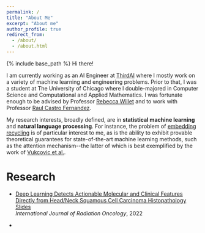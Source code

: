 ```yaml
---
permalink: /
title: "About Me"
excerpt: "About me"
author_profile: true
redirect_from: 
  - /about/
  - /about.html
---
```


{% include base_path %}
Hi there! 

I am currently working as an AI Engineer at [ThirdAI](https://thirdai.com) where I mostly work on a 
variety of machine learning and engineering problems. Prior to that, I was a student at
The University of Chicago where I double-majored in Computer Science and Computational and Applied Mathematics. I was fortunate enough to be advised by Professor [Rebecca Willet](https://willett.psd.uchicago.edu/) and to work with Professor [Raul Castro Fernandez](https://raulcastrofernandez.com/). 

My research interests, broadly defined, are in **statistical machine learning** and **natural language processing**. For instance, the problem of [embedding recycling](https://arxiv.org/pdf/2207.04993.pdf) is of particular interest to me, as is the ability to exhibit provable theoretical guarantees for state-of-the-art machine learning methods, such as the attention mechanism--the latter of which is best exemplified by the work of [Vukcovic et al.](https://arxiv.org/pdf/2007.02876.pdf).



Research
======

- <span style="color:CornflowerBlue">[Deep Learning Detects Actionable Molecular and Clinical Features Directly from Head/Neck Squamous Cell Carcinoma Histopathology Slides](https://www.redjournal.org/article/S0360-3016(19)34202-6/fulltext)</span>  
	*International Journal of Radiation Oncology*, 2022

- 


